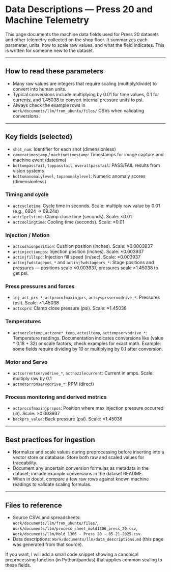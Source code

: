 # Data Descriptions — Press 20 and Machine Telemetry

This page documents the machine data fields used for Press 20 datasets and other telemetry collected on the shop floor. It summarizes each parameter, units, how to scale raw values, and what the field indicates. This is written for someone new to the dataset.

---

## How to read these parameters
- Many raw values are integers that require scaling (multiply/divide) to convert into human units.
- Typical conversions include multiplying by 0.01 for time values, 0.1 for currents, and 1.45038 to convert internal pressure units to psi.
- Always check the example rows in `Work/documents/llm/from_ubuntu/files/` CSVs when validating conversions.

---

## Key fields (selected)
- `shot_num`: Identifier for each shot (dimensionless)
- `cameratimestamp` / `machinetimestamp`: Timestamps for image capture and machine event (datetime)
- `bottompassfail`, `toppassfail`, `overallpassfail`: PASS/FAIL results from vision systems
- `bottomanomalylevel`, `topanomalylevel`: Numeric anomaly scores (dimensionless)

### Timing and cycle
- `actcycletime`: Cycle time in seconds. Scale: multiply raw value by 0.01 (e.g., 6924 → 69.24s)
- `actclpclstime`: Clamp close time (seconds). Scale: ×0.01
- `actcoolingtime`: Cooling time (seconds). Scale: ×0.01

### Injection / Motion
- `actcushionposition`: Cushion position (inches). Scale: ×0.0003937
- `actinjectionpos`: Injection position (inches). Scale: ×0.003937
- `actinjfillspd`: Injection fill speed (in/sec). Scale: ×0.003937
- `actinjfwdstagepos_*` and `actinjfwdstageprs_*`: Stage positions and pressures — positions scale ×0.003937, pressures scale ×1.45038 to get psi.

### Press pressures and forces
- `inj_act_prs_*`, `actprocofmaxinjprs`, `actsysprsservodrive_*`: Pressures (psi). Scale: ×1.45038
- `actccprs`: Clamp close pressure (psi). Scale: ×1.45038

### Temperatures
- `actnozzletemp`, `actzone*_temp`, `actoiltemp`, `acttempservodrive_*`: Temperature readings. Documentation indicates conversions like (value * 0.18 + 32) or scale factors; check examples for exact math. Example: some fields require dividing by 10 or multiplying by 0.1 after conversion.

### Motor and Servo
- `actcurrentservodrive_*`, `actnozzlecurrent`: Current in amps. Scale: multiply raw by 0.1
- `actmotorrpmservodrive_*`: RPM (direct)

### Process monitoring and derived metrics
- `actprocofmaxinjprspos`: Position where max injection pressure occurred (in). Scale: ×0.003937
- `backprs_value`: Back pressure (psi). Scale: ×1.45038

---

## Best practices for ingestion
- Normalize and scale values during preprocessing before inserting into a vector store or database. Store both raw and scaled values for traceability.
- Document any uncertain conversion formulas as metadata in the dataset; include example conversions in the dataset README.
- When in doubt, compare a few raw rows against known machine readings to validate scaling formulas.

---

## Files to reference
- Source CSVs and spreadsheets: `Work/documents/llm/from_ubuntu/files/`, `Work/documents/llm/process_sheet_mold1306_press_20.csv`, `Work/documents/llm/Mold 1306 - Press 20 - 05-21-2025.csv`.
- Data descriptions: `Work/documents/llm/data_descriptions.md` (this page was generated from that source).

If you want, I will add a small code snippet showing a canonical preprocessing function (in Python/pandas) that applies common scaling to these fields.